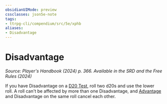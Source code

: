 ```yaml
---
obsidianUIMode: preview
cssclasses: json5e-note
tags:
- ttrpg-cli/compendium/src/5e/xphb
aliases:
- Disadvantage
---
```

# Disadvantage
*Source: Player's Handbook (2024) p. 366. Available in the <span title='Systems Reference Document (5.2)'>SRD</span> and the Free Rules (2024)* 

If you have Disadvantage on a [D20 Test](Інструменти%20ДМ/CLI/rules/variant-rules/d20-test-xphb.md), roll two d20s and use the lower roll. A roll can't be affected by more than one Disadvantage, and [Advantage](Інструменти%20ДМ/CLI/rules/variant-rules/advantage-xphb.md) and Disadvantage on the same roll cancel each other.